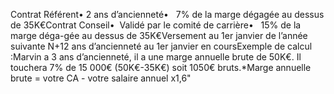 Contrat Référent• 2 ans d’ancienneté•   7% de la marge dégagée au dessus de 35K€Contrat Conseil•  Validé par le comité de carrière•   15% de la marge déga-gée au dessus de 35K€Versement au 1er janvier de l’année suivante N+12 ans d’ancienneté au 1er janvier en coursExemple de calcul :Marvin a 3 ans d’ancienneté, il a une marge annuelle brute de 50K€. Il touchera 7% de 15 000€ (50K€-35K€) soit 1050€ bruts.*Marge annuelle brute = votre CA - votre salaire annuel x1,6"